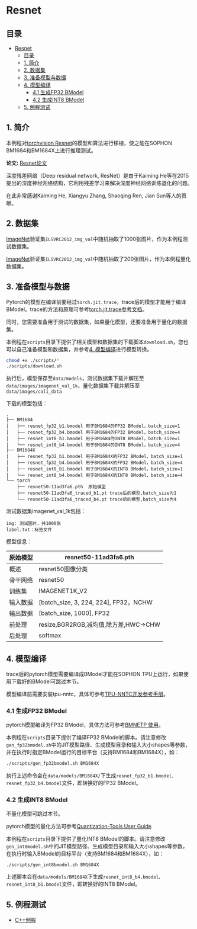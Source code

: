 # Resnet

## 目录

- [Resnet](#resnet)
  - [目录](#目录)
  - [1. 简介](#1-简介)
  - [2. 数据集](#2-数据集)
  - [3. 准备模型与数据](#3-准备模型与数据)
  - [4. 模型编译](#4-模型编译)
    - [4.1 生成FP32 BModel](#41-生成fp32-bmodel)
    - [4.2 生成INT8 BModel](#42-生成int8-bmodel)
  - [5. 例程测试](#5-例程测试)
    


## 1. 简介

  本例程对[torchvision Resnet](https://pytorch.org/vision/stable/models.html)的模型和算法进行移植，使之能在SOPHON BM1684和BM1684X上进行推理测试。

**论文:** [Resnet论文](https://arxiv.org/abs/1512.03385)

深度残差网络（Deep residual network, ResNet）是由于Kaiming He等在2015提出的深度神经网络结构，它利用残差学习来解决深度神经网络训练退化的问题。

在此非常感谢Kaiming He, Xiangyu Zhang, Shaoqing Ren, Jian Sun等人的贡献。

## 2. 数据集

[ImageNet](https://www.image-net.org)验证集`ILSVRC2012_img_val`中随机抽取了1000张图片，作为本例程测试数据集。

[ImageNet](https://www.image-net.org)验证集`ILSVRC2012_img_val`中随机抽取了200张图片，作为本例程量化数据集。


## 3. 准备模型与数据
Pytorch的模型在编译前要经过`torch.jit.trace`，trace后的模型才能用于编译BModel。trace的方法和原理可参考[torch.jit.trace参考文档](https://pytorch.org/docs/stable/generated/torch.jit.trace.html)。

同时，您需要准备用于测试的数据集，如果量化模型，还要准备用于量化的数据集。

本例程在`scripts`目录下提供了相关模型和数据集的下载脚本`download.sh`，您也可以自己准备模型和数据集，并参考[4. 模型编译](#4-模型编译)进行模型转换。
```bash
chmod +x ./scripts/*
./scripts/download.sh
```
执行后，模型保存至`data/models`，测试数据集下载并解压至`data/images/imagenet_val_1k`，量化数据集下载并解压至`data/images/cali_data`

下载的模型包括：
```
.
├── BM1684
│   ├── resnet_fp32_b1.bmodel 用于BM1684的FP32 BModel，batch_size=1
│   ├── resnet_fp32_b4.bmodel 用于BM1684的FP32 BModel，batch_size=4
│   ├── resnet_int8_b1.bmodel 用于BM1684的INT8 BModel，batch_size=1
│   └── resnet_int8_b4.bmodel 用于BM1684的INT8 BModel，batch_size=4
├── BM1684X
│   ├── resnet_fp32_b1.bmodel 用于BM1684X的FP32 BModel，batch_size=1
│   ├── resnet_fp32_b4.bmodel 用于BM1684X的FP32 BModel，batch_size=4
│   ├── resnet_int8_b1.bmodel 用于BM1684X的INT8 BModel，batch_size=1
│   └── resnet_int8_b4.bmodel 用于BM1684X的INT8 BModel，batch_size=4
└── torch
    ├── resnet50-11ad3fa6.pth  原始模型
    ├── resnet50-11ad3fa6_traced_b1.pt trace后的模型,batch_size为1
    └── resnet50-11ad3fa6_traced_b4.pt trace后的模型,batch_size为4
```

测试数据集imagenet_val_1k包括：
```
img: 测试图片，共1000张
label.txt：标签文件
```

模型信息：

| 原始模型 | resnet50-11ad3fa6.pth | 
| ------- | ----------------------   |
| 概述     | resnet50图像分类 | 
| 骨干网络 | resnet50                   | 
| 训练集   | IMAGENET1K_V2                | 
| 输入数据 | [batch_size, 3, 224, 224], FP32，NCHW |
| 输出数据 | [batch_size, 1000], FP32 |
| 前处理   | resize,BGR2RGB,减均值,除方差,HWC->CHW |
| 后处理   | softmax                 |


## 4. 模型编译

trace后的pytorch模型需要编译成BModel才能在SOPHON TPU上运行，如果使用下载好的BModel可跳过本节。

模型编译前需要安装tpu-nntc，具体可参考[TPU-NNTC开发参考手册]()。

### 4.1 生成FP32 BModel

pytorch模型编译为FP32 BModel，具体方法可参考[BMNETP 使用](https://doc.sophgo.com/docs/3.0.0/docs_latest_release/nntc/html/usage/bmnetp.html)。

本例程在`scripts`目录下提供了编译FP32 BModel的脚本。请注意修改`gen_fp32bmodel.sh`中的JIT模型路径、生成模型目录和输入大小shapes等参数，并在执行时指定BModel运行的目标平台（支持BM1684和BM1684X），如：

```bash
./scripts/gen_fp32bmodel.sh BM1684X
```

执行上述命令会在`data/models/BM1684X/`下生成`resnet_fp32_b1.bmodel、resnet_fp32_b4.bmodel`文件，即转换好的FP32 BModel。


### 4.2 生成INT8 BModel

不量化模型可跳过本节。

pytorch模型的量化方法可参考[Quantization-Tools User Guide](https://doc.sophgo.com/docs/3.0.0/docs_latest_release/calibration-tools/html/index.html)

本例程在`scripts`目录下提供了量化INT8 BModel的脚本。请注意修改`gen_int8model.sh`中的JIT模型路径、生成模型目录和输入大小shapes等参数，在执行时输入BModel的目标平台（支持BM1684和BM1684X），如：


```shell
./scripts/gen_int8bmodel.sh BM1684X
```

上述脚本会在`data/models/BM1684X`下生成`resnet_int8_b4.bmodel、resnet_int8_b1.bmodel`文件，即转换好的INT8 BModel。


## 5. 例程测试
* [C++例程](cpp/README.md)
